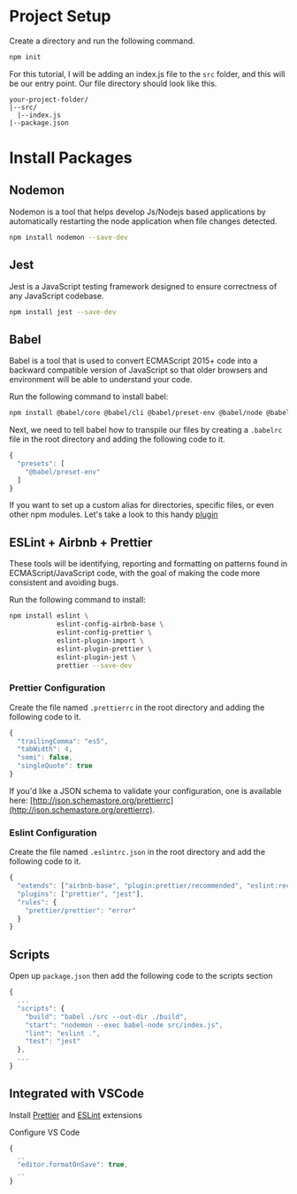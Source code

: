 # Project Setup

Create a directory and run the following command.

```sh
npm init 
```

For this tutorial, I will be adding an index.js file to the `src` folder, and this will be our entry point.
Our file directory should look like this.

```
your-project-folder/
|--src/
  |--index.js
|--package.json
```

# Install Packages

## Nodemon
Nodemon is a tool that helps develop Js/Nodejs based applications by automatically restarting the node application when file changes detected.

```sh
npm install nodemon --save-dev
```

## Jest
Jest is a JavaScript testing framework designed to ensure correctness of any JavaScript codebase.

```sh
npm install jest --save-dev
```

## Babel

Babel is a tool that is used to convert ECMAScript 2015+ code into a backward compatible version of JavaScript 
so that older browsers and environment will be able to understand your code.

Run the following command to install babel:

```sh
npm install @babel/core @babel/cli @babel/preset-env @babel/node @babel/runtime --save-dev
```

Next, we need to tell babel how to transpile our files by creating a `.babelrc` file in the root directory
and adding the following code to it.

```js
{
  "presets": [
    "@babel/preset-env"
  ]
}
```

If you want to set up a custom alias for directories, specific files, or even other npm modules. Let's take a look to this handy [plugin](https://github.com/tleunen/babel-plugin-module-resolver)

## ESLint + Airbnb + Prettier

These tools will be identifying, reporting and formatting on patterns found in ECMAScript/JavaScript code, with the goal of making the code more consistent and avoiding bugs.

Run the following command to install:

```sh
npm install eslint \
            eslint-config-airbnb-base \
            eslint-config-prettier \
            eslint-plugin-import \
            eslint-plugin-prettier \
            eslint-plugin-jest \
            prettier --save-dev
```

### Prettier Configuration

Create the file named `.prettierrc` in the root directory and adding the following code to it.

```js
{
  "trailingComma": "es5",
  "tabWidth": 4,
  "semi": false,
  "singleQuote": true
}
```

If you'd like a JSON schema to validate your configuration, one is available here: [http://json.schemastore.org/prettierrc](http://json.schemastore.org/prettierrc).

### Eslint Configuration

Create the file named `.eslintrc.json` in the root directory and add the following code to it.

```js
{
  "extends": ["airbnb-base", "plugin:prettier/recommended", "eslint:recommended", "plugin:jest/recommended"],
  "plugins": ["prettier", "jest"],
  "rules": {
    "prettier/prettier": "error"
  }  
}
```

## Scripts

Open up `package.json` then add the following code to the scripts section

```js
{
  ...
  "scripts": {
    "build": "babel ./src --out-dir ./build",
    "start": "nodemon --exec babel-node src/index.js",
    "lint": "eslint .",
    "test": "jest"
  },
  ...
}
```

## Integrated with VSCode

Install [Prettier](https://marketplace.visualstudio.com/items?itemName=esbenp.prettier-vscode) and [ESLint](https://marketplace.visualstudio.com/items?itemName=dbaeumer.vscode-eslint) extensions

Configure VS Code

```js
{
  ..
  "editor.formatOnSave": true,
  ..
}
```